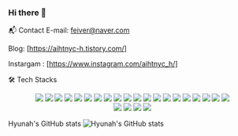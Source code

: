 ### Hi there 👋

<!--
**aihtnyc-h/aihtnyc-h** is a ✨ _special_ ✨ repository because its `README.md` (this file) appears on your GitHub profile.

Here are some ideas to get you started:

- 🔭 I’m currently working on ...
- 🌱 I’m currently learning ...
- 👯 I’m looking to collaborate on ...
- 🤔 I’m looking for help with ...
- 💬 Ask me about ...
- 📫 How to reach me: ...
- 😄 Pronouns: ...
- ⚡ Fun fact: ...
-->
📬 Contact
E-mail: feiver@naver.com

Blog: [https://aihtnyc-h.tistory.com/]

Instargam : [https://www.instagram.com/aihtnyc_h/]

🛠 Tech Stacks
	<div align="center">
	<img src="https://img.shields.io/badge/Java-007396?style=flat&logo=Java&logoColor=white" />
	<img src="https://img.shields.io/badge/Spring-6DB33F?style=flat&logo=Java&logoColor=white" />
	<img src="https://img.shields.io/badge/springboot-6DB33F?style=flat&logo=Java&logoColor=white" />
	<img src="https://img.shields.io/badge/springsecurity-6DB33F?style=flat&logo=Java&logoColor=white" />
	<img src="https://img.shields.io/badge/Spring Data-6DB33F?style=flat&logo=Java&logoColor=white" />
	<img src="https://img.shields.io/badge/Spring Framework-6DB33F?style=flat&logo=Java&logoColor=white" />
	<img src="https://img.shields.io/badge/Querydsl-3498DB?style=flat&logo=Java&logoColor=white" />
	<img src="https://img.shields.io/badge/Mapstruct-E85C33?style=flat&logo=Java&logoColor=white" />
	<img src="https://img.shields.io/badge/Nginx-6DB33F?style=flat&logo=Java&logoColor=white" />
	<img src="https://img.shields.io/badge/Amazon CodeDeploy-527FFF?style=flat&logo=Java&logoColor=white" />
	<img src="https://img.shields.io/badge/Redis-6DB33F?style=flat&logo=Java&logoColor=white" />
	<img src="https://img.shields.io/badge/Amazon EC2-FF9900?style=flat&logo=Java&logoColor=white" />
	<img src="https://img.shields.io/badge/amazon RDS-527FFF?style=flat&logo=Java&logoColor=white" />
	<img src="https://img.shields.io/badge/amazon S3-569A31?style=flat&logo=Java&logoColor=white" />
	<img src="https://img.shields.io/badge/json-000000?style=flat&logo=Java&logoColor=white" />
	<img src="https://img.shields.io/badge/jwt-6DB33F?style=flat&logo=Java&logoColor=white" />
	<img src="https://img.shields.io/badge/jpa-6DB33F?style=flat&logo=Java&logoColor=white" />
	<img src="https://img.shields.io/badge/amazonrds-527FFF?style=flat&logo=Java&logoColor=white" />
	<img src="https://img.shields.io/badge/intellijidea-000000?style=flat&logo=Java&logoColor=white" />
	<img src="https://img.shields.io/badge/eclipseide-2C2255?style=flat&logo=Java&logoColor=white" />	
	<img src="https://img.shields.io/badge/HTML5-E34F26?style=flat&logo=HTML5&logoColor=white" />
	<img src="https://img.shields.io/badge/CSS3-1572B6?style=flat&logo=CSS3&logoColor=white" />
	<img src="https://img.shields.io/badge/json-000000?style=flat&logo=Java&logoColor=white" />
	<img src="https://img.shields.io/badge/adobeillustrator-FF9A00?style=flat&logo=Java&logoColor=white" />

</div>
     

Hyunah's GitHub stats
![Hyunah's GitHub stats](https://github-readme-stats.vercel.app/api?username=aihtnyc-h&show_icons=true&theme=radical)
